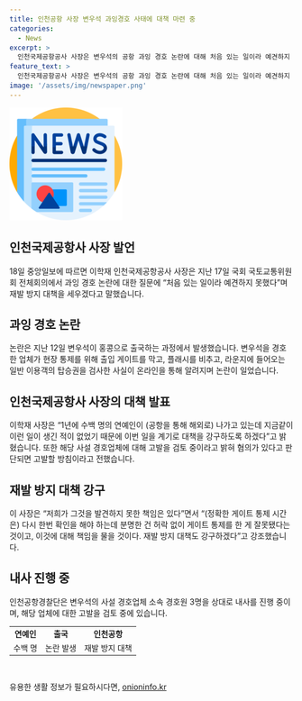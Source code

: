 ```yaml
---
title: 인천공항 사장 변우석 과잉경호 사태에 대책 마련 중
categories:
  - News
excerpt: >
  인천국제공항공사 사장은 변우석의 공항 과잉 경호 논란에 대해 처음 있는 일이라 예견하지 못했다며 재발 방지 대책을 세우겠다고 밝혔다. 변우석을 경호한 업체가 과잉 대응하고 엉뚱한 행동을 한 것은 생각지 못한 일이었다고 전했으며, 이에 대한 대책을 마련할 것이라고 강조했다. 해당 사장은 또한 사설 경호업체의 공항 내 행동 규칙을 강화하는 방안을 찾을 것이라고 덧붙였다. 이에 인천공항공사는 해당 경호업체에 대해 고발을 검토하고 있으며, 경찰도 내사를 진행 중이라고 전해졌다.
feature_text: >
  인천국제공항공사 사장은 변우석의 공항 과잉 경호 논란에 대해 처음 있는 일이라 예견하지 못했다며 재발 방지 대책을 세우겠다고 밝혔다. 변우석을 경호한 업체가 과잉 대응하고 엉뚱한 행동을 한 것은 생각지 못한 일이었다고 전했으며, 이에 대한 대책을 마련할 것이라고 강조했다. 해당 사장은 또한 사설 경호업체의 공항 내 행동 규칙을 강화하는 방안을 찾을 것이라고 덧붙였다. 이에 인천공항공사는 해당 경호업체에 대해 고발을 검토하고 있으며, 경찰도 내사를 진행 중이라고 전해졌다.
image: '/assets/img/newspaper.png'
---
```


<p><img src="/assets/img/newspaper.png" alt="kimp 속보" /></p>

<h2 data-ke-size="size26">인천국제공항사 사장 발언</h2>

<p data-ke-size="size16">18일 중앙일보에 따르면 이학재 인천국제공항공사 사장은 지난 17일 국회 국토교통위원회 전체회의에서 과잉 경호 논란에 대한 질문에 “처음 있는 일이라 예견하지 못했다”며 재발 방지 대책을 세우겠다고 말했습니다.</p>

<h2 data-ke-size="size26">과잉 경호 논란</h2>

<p data-ke-size="size16">논란은 지난 12일 변우석이 홍콩으로 출국하는 과정에서 발생했습니다. 변우석을 경호한 업체가 현장 통제를 위해 출입 게이트를 막고, 플래시를 비추고, 라운지에 들어오는 일반 이용객의 탑승권을 검사한 사실이 온라인을 통해 알려지며 논란이 일었습니다.</p>

<h2 data-ke-size="size26">인천국제공항사 사장의 대책 발표</h2>

<p data-ke-size="size16">이학재 사장은 “1년에 수백 명의 연예인이 (공항을 통해 해외로) 나가고 있는데 지금같이 이런 일이 생긴 적이 없었기 때문에 이번 일을 계기로 대책을 강구하도록 하겠다”고 밝혔습니다. 또한 해당 사설 경호업체에 대해 고발을 검토 중이라고 밝혀 혐의가 있다고 판단되면 고발할 방침이라고 전했습니다.</p>

<h2 data-ke-size="size26">재발 방지 대책 강구</h2>

<p data-ke-size="size16">이 사장은 “저희가 그것을 발견하지 못한 책임은 있다”면서 “(정확한 게이트 통제 시간은) 다시 한번 확인을 해야 하는데 분명한 건 허락 없이 게이트 통제를 한 게 잘못됐다는 것이고, 이것에 대해 책임을 물을 것이다. 재발 방지 대책도 강구하겠다”고 강조했습니다.</p>

<h2 data-ke-size="size26">내사 진행 중</h2>

<p data-ke-size="size16">인천공항경찰단은 변우석의 사설 경호업체 소속 경호원 3명을 상대로 내사를 진행 중이며, 해당 업체에 대한 고발을 검토 중에 있습니다.</p>

<table>
    <tr>
        <td style="text-align: center; height: 17px;"><b>연예인</b></td>
        <td style="text-align: center; height: 17px;"><b>출국</b></td>
        <td style="text-align: center; height: 17px;"><b>인천공항</b></td>
    </tr>
    <tr>
        <td style="text-align: center; height: 17px;">수백 명</td>
        <td style="text-align: center; height: 17px;">논란 발생</td>
        <td style="text-align: center; height: 17px;">재발 방지 대책</td>
    </tr>
</table>

<p data-ke-size="size16">&nbsp;</p>
유용한 생활 정보가 필요하시다면, <a href="https://onioninfo.kr" rel="dofollow">onioninfo.kr</a>


